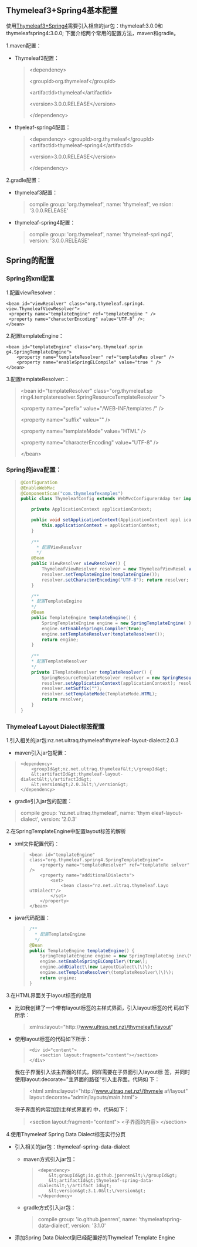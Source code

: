 ## Thymeleaf3+Spring4基本配置

使用[Thymeleaf3+Spring4](http://www.thymeleaf.org/doc/articles/thymeleaf3migration.html)需要引入相应的jar包：thymeleaf:3.0.0和thymeleafspring4:3.0.0; 下面介绍两个常用的配置方法，maven和gradle。

1.maven配置：

* Thymeleaf3配置：
  > &lt;dependency&gt;
  > 
  > &lt;groupId&gt;org.thymeleaf&lt;\/groupId&gt;
  > 
  > &lt;artifactId&gt;thymeleaf&lt;\/artifactId&gt;
  > 
  > &lt;version&gt;3.0.0.RELEASE&lt;\/version&gt;
  > 
  > &lt;\/dependency&gt;


* thyeleaf-spring4配置：
  > &lt;dependency&gt;
  > &lt;groupId&gt;org.thymeleaf&lt;\/groupId&gt;
  > &lt;artifactId&gt;thymeleaf-spring4&lt;\/artifactId&gt;
  > 
  > &lt;version&gt;3.0.0.RELEASE&lt;\/version&gt;
  > 
  > &lt;\/dependency&gt;


2.gradle配置：

* thymeleaf3配置：
  > compile group: 'org.thymeleaf', name: 'thymeleaf', ve rsion: '3.0.0.RELEASE'


* thymeleaf-spring4配置：
  > compile group: 'org.thymeleaf', name: 'thymeleaf-spri ng4', version: '3.0.0.RELEASE'


## Spring的配置

### Spring的xml配置

1.配置viewResolver：

```
<bean id="viewResolver" class="org.thymeleaf.spring4. view.ThymeleafViewResolver"> 
 <property name="templateEngine" ref="templateEngine " /> 
 <property name="characterEncoding" value="UTF-8" />; 
</bean>
```

2.配置templateEngine：

```
<bean id="templateEngine" class="org.thymeleaf.sprin g4.SpringTemplateEngine"> 
    <property name="templateResolver" ref="templateRes olver" /> 
    <property name="enableSpringELCompile" value="true " />
</bean>
```

3.配置templateResolver:：

> &lt;bean id="templateResolver" class="org.thymeleaf.sp ring4.templateresolver.SpringResourceTemplateResolver "&gt;
> 
> &lt;property name="prefix" value="\/WEB-INF\/templates \/" \/&gt;
> 
> &lt;property name="suffix" valeu="" \/&gt;
> 
> &lt;property name="templateMode" value="HTML" \/&gt;
> 
> &lt;property name="characterEncoding" value="UTF-8" \/&gt;
> 
> &lt;\/bean&gt;

### Spring的java配置：

> ```java
> @Configuration
> @EnableWebMvc
> @ComponentScan("com.thymeleafexamples")    
> public class ThymeleafConfig extends WebMvcConfigurerAdap ter implements ApplicationContextAware {
> 
>     private ApplicationContext applicationContext;
> 
>     public void setApplicationContext(ApplicationContext appl icationContext) { 
>         this.applicationContext = applicationContext; 
>     }
>     
>     /**
>       * 配置ViewResolver 
>       */ 
>     @Bean 
>     public ViewResolver viewResolver() { 
>         ThymeleafViewResolver resolver = new ThymeleafViewResol ver(); 
>         resolver.setTemplateEngine(templateEngine()); 
>         resolver.setCharacterEncoding("UTF-8"); return resolver; 
>     }
> 
>     /** 
>     * 配置TemplateEngine 
>     */ 
>     @Bean 
>     public TemplateEngine templateEngine() { 
>         SpringTemplateEngine engine = new SpringTemplateEngine( ); 
>         engine.setEnableSpringELCompiler(true); 
>         engine.setTemplateResolver(templateResolver()); 
>         return engine; 
>     }
>     
>     /** 
>     * 配置TemplateResolver 
>     */ 
>     private ITemplateResolver templateResolver() { 
>         SpringResourceTemplateResolver resolver = new SpringResourceTemplateResolver();      
>         resolver.setApplicationContext(applicationContext); resolver.setPrefix("/WEB-INF/templates/");          
>         resolver.setSuffix(""); 
>         resolver.setTemplateMode(TemplateMode.HTML); 
>         return resolver; 
>     }
> } 
> ```

### Thymeleaf Layout Dialect标签配置

1.引入相关的jar包:nz.net.ultraq.thymeleaf:thymeleaf-layout-dialect:2.0.3

* maven引入jar包配置：

> ```
> <dependency>  
>     <groupId&gt;nz.net.ultraq.thymeleaf&lt;\/groupId&gt;
>     &lt;artifactId&gt;thymeleaf-layout-dialect&lt;\/artifactId&gt;
>     &lt;version&gt;2.0.3&lt;\/version&gt;
> </dependency> 
> ```

* gradle引入jar包的配置：

> compile group: 'nz.net.ultraq.thymeleaf', name: 'thym eleaf-layout-dialect', version: '2.0.3'

2.在SpringTemplateEngine中配置layout标签的解析

* xml文件配置代码：
  > ```
  > <bean id="templateEngine" class="org.thymeleaf.spring4.SpringTemplateEngine"> 
  >     <property name="templateResolver" ref="templateRe solver" /> 
  >     <property name="additionalDialects"> 
  >         <set> 
  >             <bean class="nz.net.ultraq.thymeleaf.Layo utDialect"/> 
  >         </set> 
  >     </property>  
  > </bean> 
  > ```


* java代码配置：

  > ```java
  > /** 
  >   * 配置TemplateEngine 
  >   */ 
  > @Bean 
  > public TemplateEngine templateEngine() { 
  >     SpringTemplateEngine engine = new SpringTemplateEng ine\(\);
  >     engine.setEnableSpringELCompiler\(true\);
  >     engine.addDialect\(new LayoutDialect\(\)\);
  >     engine.setTemplateResolver\(templateResolver\(\)\);
  >     return engine;
  > }
  > ```


3.在HTML界面关于layout标签的使用

* 比如我创建了一个带有layout标签的主样式界面，引入layout标签的代 码如下所示：
  > xmlns:layout="http:\/\/www.ultraq.net.nz\/thymeleaf\/layout"


* 使用layout标签的代码如下所示：

  > ```
  > <div id="content">
  >     <section layout:fragment="content"></section>
  > </div> 
  > ```

  我在子界面引入该主界面的样式，同样需要在子界面引入layout标 签，并同时使用layout:decorate="主界面的路径"引入主界面。代码如 下：

  > &lt;html xmlns:layout="http:\/\/www.ultraq.net.nz\/thymele af\/layout" layout:decorate="admin\/layouts\/main.html"&gt;

  将子界面的内容加到主样式界面的 中，代码如下：

  > &lt;section layout:fragment="content"&gt; &lt;子界面的内容&gt; &lt;\/section&gt;


4.使用Thymeleaf Spring Data Dialect标签实行分页

* 引入相关的jar包：thymeleaf-spring-data-dialect 
  * maven方式引入jar包：
    > ```
    > <dependency> 
    >     &lt;groupId&gt;io.github.jpenren&lt;\/groupId&gt;
    >     &lt;artifactId&gt;thymeleaf-spring-data-dialect&lt;\/artifact Id&gt;
    >     &lt;version&gt;3.1.0&lt;\/version&gt; 
    > </dependency> 
    > ```


  * gradle方式引入jar包：
    > compile group: 'io.github.jpenren', name: 'thymeleafspring-data-dialect', version: '3.1.0'


* 添加Spring Data Dialect到已经配置好的Thymeleaf Template Engine


